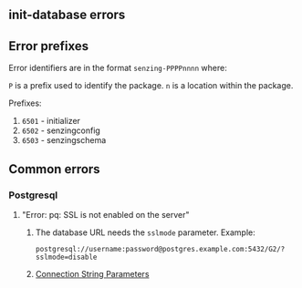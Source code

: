 ## init-database errors

## Error prefixes

Error identifiers are in the format `senzing-PPPPnnnn` where:

`P` is a prefix used to identify the package.
`n` is a location within the package.

Prefixes:

1. `6501` - initializer
1. `6502` - senzingconfig
1. `6503` - senzingschema

## Common errors

### Postgresql

1. "Error: pq: SSL is not enabled on the server"
    1. The database URL needs the `sslmode` parameter.
       Example:

        ```console
        postgresql://username:password@postgres.example.com:5432/G2/?sslmode=disable
        ```

    1. [Connection String Parameters](https://pkg.go.dev/github.com/lib/pq#hdr-Connection_String_Parameters)
